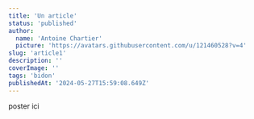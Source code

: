 ```yaml
---
title: 'Un article'
status: 'published'
author:
  name: 'Antoine Chartier'
  picture: 'https://avatars.githubusercontent.com/u/121460528?v=4'
slug: 'article1'
description: ''
coverImage: ''
tags: 'bidon'
publishedAt: '2024-05-27T15:59:08.649Z'
---
```


poster ici